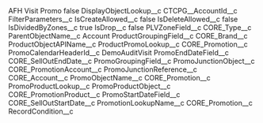 <?xml version="1.0" encoding="UTF-8"?>
<CustomMetadata xmlns="http://soap.sforce.com/2006/04/metadata" xmlns:xsi="http://www.w3.org/2001/XMLSchema-instance" xmlns:xsd="http://www.w3.org/2001/XMLSchema">
    <label>AFH Visit Promo</label>
    <protected>false</protected>
    <values>
        <field>DisplayObjectLookup__c</field>
        <value xsi:type="xsd:string">CTCPG__AccountId__c</value>
    </values>
    <values>
        <field>FilterParameters__c</field>
        <value xsi:nil="true"/>
    </values>
    <values>
        <field>IsCreateAllowed__c</field>
        <value xsi:type="xsd:boolean">false</value>
    </values>
    <values>
        <field>IsDeleteAllowed__c</field>
        <value xsi:type="xsd:boolean">false</value>
    </values>
    <values>
        <field>IsDividedByZones__c</field>
        <value xsi:type="xsd:boolean">true</value>
    </values>
    <values>
        <field>IsDrop__c</field>
        <value xsi:type="xsd:boolean">false</value>
    </values>
    <values>
        <field>PLVZoneField__c</field>
        <value xsi:type="xsd:string">CORE_Type__c</value>
    </values>
    <values>
        <field>ParentObjectName__c</field>
        <value xsi:type="xsd:string">Account</value>
    </values>
    <values>
        <field>ProductGroupingField__c</field>
        <value xsi:type="xsd:string">CORE_Brand__c</value>
    </values>
    <values>
        <field>ProductObjectAPIName__c</field>
        <value xsi:nil="true"/>
    </values>
    <values>
        <field>ProductPromoLookup__c</field>
        <value xsi:type="xsd:string">CORE_Promotion__c</value>
    </values>
    <values>
        <field>PromoCalendarHeaderId__c</field>
        <value xsi:type="xsd:string">DemoAuditVisit</value>
    </values>
    <values>
        <field>PromoEndDateField__c</field>
        <value xsi:type="xsd:string">CORE_SellOutEndDate__c</value>
    </values>
    <values>
        <field>PromoGroupingField__c</field>
        <value xsi:nil="true"/>
    </values>
    <values>
        <field>PromoJunctionObject__c</field>
        <value xsi:type="xsd:string">CORE_PromotionAccount__c</value>
    </values>
    <values>
        <field>PromoJunctionReference__c</field>
        <value xsi:type="xsd:string">CORE_Account__c</value>
    </values>
    <values>
        <field>PromoObjectName__c</field>
        <value xsi:type="xsd:string">CORE_Promotion__c</value>
    </values>
    <values>
        <field>PromoProductLookup__c</field>
        <value xsi:nil="true"/>
    </values>
    <values>
        <field>PromoProductObject__c</field>
        <value xsi:type="xsd:string">CORE_PromotionProduct__c</value>
    </values>
    <values>
        <field>PromoStartDateField__c</field>
        <value xsi:type="xsd:string">CORE_SellOutStartDate__c</value>
    </values>
    <values>
        <field>PromotionLookupName__c</field>
        <value xsi:type="xsd:string">CORE_Promotion__c</value>
    </values>
    <values>
        <field>RecordCondition__c</field>
        <value xsi:nil="true"/>
    </values>
</CustomMetadata>
